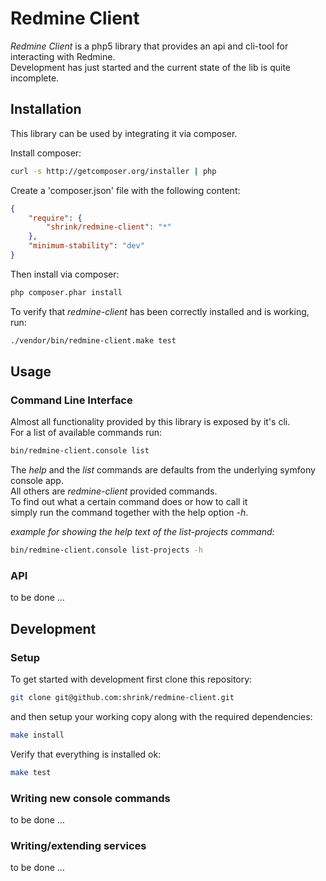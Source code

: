 # Redmine Client 

*Redmine Client* is a php5 library that provides an api and cli-tool for interacting with Redmine.  
Development has just started and the current state of the lib is quite incomplete.  

## Installation

This library can be used by integrating it via composer.

Install composer:

```sh
curl -s http://getcomposer.org/installer | php
```

Create a 'composer.json' file with the following content:

```json
{
    "require": {
        "shrink/redmine-client": "*"
    },
    "minimum-stability": "dev"
}
```

Then install via composer:

```sh
php composer.phar install
```

To verify that *redmine-client* has been correctly installed and is working, run:

```sh
./vendor/bin/redmine-client.make test
```

## Usage

### Command Line Interface

Almost all functionality provided by this library is exposed by it's cli.  
For a list of available commands run:

```sh
bin/redmine-client.console list
```

The *help* and the *list* commands are defaults from the underlying symfony console app.  
All others are *redmine-client* provided commands.  
To find out what a certain command does or how to call it  
simply run the command together with the help option *-h*.

*example for showing the help text of the list-projects command:*
```sh
bin/redmine-client.console list-projects -h
```

### API

to be done ...

## Development

### Setup

To get started with development first clone this repository:

```sh
git clone git@github.com:shrink/redmine-client.git
```

and then setup your working copy along with the required dependencies:

```sh
make install
```

Verify that everything is installed ok:

```sh
make test
```

### Writing new console commands

to be done ...

### Writing/extending services

to be done ...
